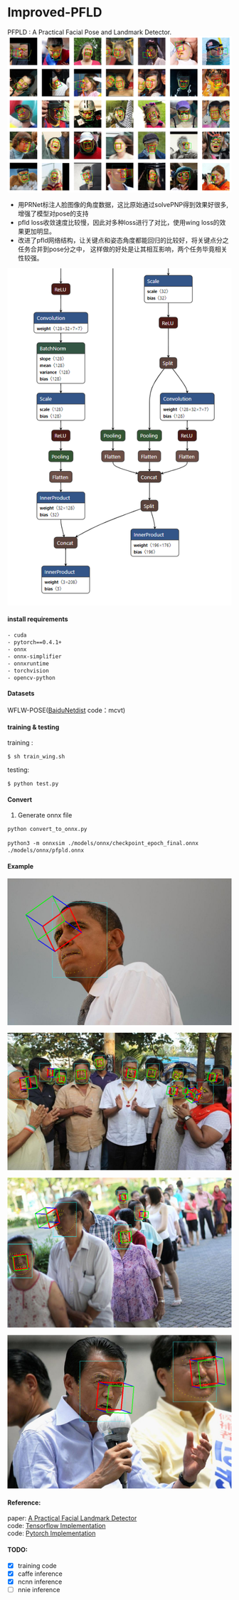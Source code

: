 # Improved-PFLD  
PFPLD : A Practical Facial Pose and Landmark Detector.
![](./results/pose_landms.png)
- 用PRNet标注人脸图像的角度数据，这比原始通过solvePNP得到效果好很多,增强了模型对pose的支持
- pfld loss收敛速度比较慢，因此对多种loss进行了对比，使用wing loss的效果更加明显。
- 改进了pfld网络结构，让关键点和姿态角度都能回归的比较好，将关键点分之任务合并到pose分之中，
这样做的好处是让其相互影响，两个任务毕竟相关性较强。  

![](./results/net.png)
#### install requirements

~~~shell
- cuda
- pytorch==0.4.1+
- onnx
- onnx-simplifier
- onnxruntime
- torchvision
- opencv-python
~~~

#### Datasets
WFLW-POSE([BaiduNetdist](https://pan.baidu.com/s/1DYxfhDtWCe1aBixUzVUyEQ) 
code：mcvt)  

#### training & testing

training :

~~~shell
$ sh train_wing.sh
~~~

testing:

~~~shell
$ python test.py
~~~

#### Convert
1. Generate onnx file
```Shell
python convert_to_onnx.py

python3 -m onnxsim ./models/onnx/checkpoint_epoch_final.onnx ./models/onnx/pfpld.onnx

```

#### Example
![](./results/1.png)  

![](./results/2.png)

![](./results/3.png)

![](./results/4.png)
#### Reference: 

paper: [A Practical Facial Landmark Detector](https://arxiv.org/pdf/1902.10859.pdf)   
code: [Tensorflow Implementation](https://github.com/guoqiangqi/PFLD)  
code: [Pytorch Implementation](https://github.com/polarisZhao/PFLD-pytorch)   
#### TODO:
- [x] training code
- [x] caffe inference
- [x] ncnn inference
- [ ] nnie inference
